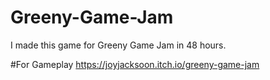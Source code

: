 # Greeny-Game-Jam
 I made this game for Greeny Game Jam in 48 hours.
 
#For Gameplay
https://joyjacksoon.itch.io/greeny-game-jam
